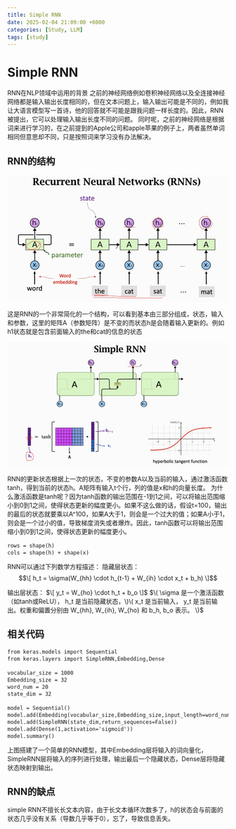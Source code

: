 ```yaml
---
title: Simple RNN
date: 2025-02-04 21:09:00 +0800
categories: [Study, LLM]
tags: [study]
---
```

# Simple RNN
RNN在NLP领域中运用的背景
之前的神经网络例如卷积神经网络以及全连接神经网络都是输入输出长度相同的，但在文本问题上，输入输出可能是不同的，例如我让大语言模型写一首诗，他的回答就不可能是跟我问题一样长度的。因此，RNN被提出，它可以处理输入输出长度不同的问题。
同时呢，之前的神经网络是根据词来进行学习的，在之前提到的Apple公司和apple苹果的例子上，两者虽然单词相同但意思却不同，只是按照词来学习没有办法解决。
## RNN的结构


![alt text](/assets/2025-02-04-S1.png)


这是RNN的一个非常简化的一个结构，可以看到基本由三部分组成，状态，输入和参数，这里的矩阵A（参数矩阵）是不变的而状态h是会随着输入更新的。例如h1状态就是包含前面输入的the和cat的信息的状态


![alt text](/assets/2025-02-04-S2.png)


RNN的更新状态根据上一次的状态，不变的参数A以及当前的输入，通过激活函数tanh，得到当前的状态h。A矩阵有输入t个行，列的值是x和h的向量长度。
为什么激活函数是tanh呢？因为tanh函数的输出范围在-1到1之间，可以将输出范围缩小到0到1之间，使得状态更新的幅度更小。如果不这么做的话，假设t=100，输出的最后的状态就要乘以A^100，如果A大于1，则会是一个过大的值；如果A小于1，则会是一个过小的值，导致梯度消失或者爆炸。因此，tanh函数可以将输出范围缩小到0到1之间，使得状态更新的幅度更小。
```
rows = shape(h)
cols = shape(h) + shape(x)
```

RNN可以通过下列数学方程描述：
隐藏层状态：
$$\[ h_t = \sigma(W_{hh} \cdot h_{t-1} + W_{ih} \cdot x_t + b_h) \]$$

输出层状态：
$\[ y_t = W_{ho} \cdot h_t + b_o \]$
$\( \sigma  是一个激活函数（如tanh或ReLU）， h_t  是当前隐藏状态，\)\( x_t  是当前输入， y_t  是当前输出。权重和偏置分别由 W_{hh}, W_{ih}, W_{ho}  和  b_h, b_o  表示。 \)$

## 相关代码
```
from keras.models import Sequential
from keras.layers import SimpleRNN,Embedding,Dense

vocabular_size = 1000
Embedding_size = 32
word_num = 20
state_dim = 32

model = Sequential()
model.add(Embedding(vocabular_size,Embedding_size,input_length=word_num))
model.add(SimpleRNN(state_dim,return_sequences=False))
model.add(Dense(1,activation='sigmoid'))
model.summary()
```
上图搭建了一个简单的RNN模型，其中Embedding层将输入的词向量化，SimpleRNN层将输入的序列进行处理，输出最后一个隐藏状态，Dense层将隐藏状态映射到输出。

## RNN的缺点
simple RNN不擅长长文本内容，由于长文本循环次数多了，h的状态会与前面的状态几乎没有关系（导数几乎等于0），忘了，导致信息丢失。
